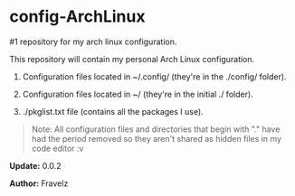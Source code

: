 # config-ArchLinux

#1 repository for my arch linux configuration.

This repository will contain my personal Arch Linux configuration.

1. Configuration files located in ~/.config/ (they're in the ./config/ folder).

2. Configuration files located in ~/ (they're in the initial ./ folder).

3. ./pkglist.txt file (contains all the packages I use).

> Note: All configuration files and directories that begin with "." have had the period removed so they aren't shared as hidden files in my code editor :v

**Update:** 0.0.2

**Author:** Fravelz
